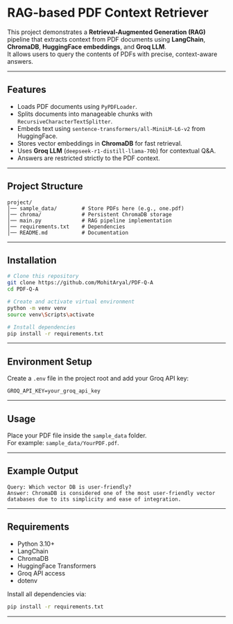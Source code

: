 # RAG-based PDF Context Retriever

This project demonstrates a **Retrieval-Augmented Generation (RAG)**
pipeline that extracts context from PDF documents using **LangChain**,
**ChromaDB**, **HuggingFace embeddings**, and **Groq LLM**.\
It allows users to query the contents of PDFs with precise,
context-aware answers.

------------------------------------------------------------------------

##  Features

-   Loads PDF documents using `PyPDFLoader`.
-   Splits documents into manageable chunks with
    `RecursiveCharacterTextSplitter`.
-   Embeds text using `sentence-transformers/all-MiniLM-L6-v2` from
    HuggingFace.
-   Stores vector embeddings in **ChromaDB** for fast retrieval.
-   Uses **Groq LLM** (`deepseek-r1-distill-llama-70b`) for contextual
    Q&A.
-   Answers are restricted strictly to the PDF context.

------------------------------------------------------------------------

##  Project Structure

    project/
    │── sample_data/        # Store PDFs here (e.g., one.pdf)
    │── chroma/             # Persistent ChromaDB storage
    │── main.py             # RAG pipeline implementation
    │── requirements.txt    # Dependencies
    │── README.md           # Documentation

------------------------------------------------------------------------

##  Installation

``` bash
# Clone this repository
git clone https://github.com/MohitAryal/PDF-Q-A
cd PDF-Q-A

# Create and activate virtual environment
python -m venv venv
source venv\Scripts\activate

# Install dependencies
pip install -r requirements.txt
```

------------------------------------------------------------------------

## Environment Setup

Create a `.env` file in the project root and add your Groq API key:

``` env
GROQ_API_KEY=your_groq_api_key
```

------------------------------------------------------------------------

## Usage

Place your PDF file inside the `sample_data` folder.\
For example: `sample_data/YourPDF.pdf`.

------------------------------------------------------------------------

## Example Output

    Query: Which vector DB is user-friendly?
    Answer: ChromaDB is considered one of the most user-friendly vector databases due to its simplicity and ease of integration.

------------------------------------------------------------------------

## Requirements

-   Python 3.10+
-   LangChain
-   ChromaDB
-   HuggingFace Transformers
-   Groq API access
-   dotenv

Install all dependencies via:

``` bash
pip install -r requirements.txt
```

------------------------------------------------------------------------
